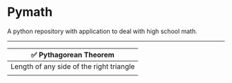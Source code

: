 # Pymath
A python repository with application to deal with high school math.

<hr>


|                 ✅ Pythagorean Theorem                       |
|:------------------------------------------------------------:| 
|         Length of any side of the right triangle             |
|                                                              |
